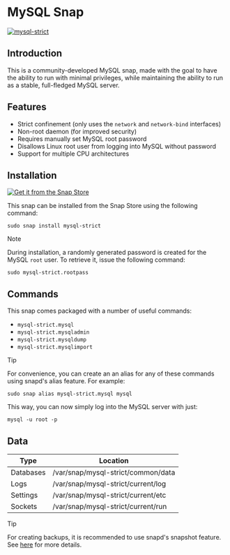 # MySQL Snap
[![mysql-strict](https://snapcraft.io/mysql-strict/badge.svg)](https://snapcraft.io/mysql-strict)

## Introduction

This is a community-developed MySQL snap, made with the goal to have the ability to run with minimal privileges, while maintaining the ability to run as a stable, full-fledged MySQL server.

## Features
- Strict confinement (only uses the `network` and `network-bind` interfaces)
- Non-root daemon (for improved security)
- Requires manually set MySQL root password
- Disallows Linux root user from logging into MySQL without password
- Support for multiple CPU architectures

## Installation
[![Get it from the Snap Store](https://snapcraft.io/static/images/badges/en/snap-store-black.svg)](https://snapcraft.io/mysql-strict)

This snap can be installed from the Snap Store using the following command:

    sudo snap install mysql-strict

> [!NOTE]
> During installation, a randomly generated password is created for the MySQL `root` user. To retrieve it, issue the following command:

    sudo mysql-strict.rootpass

## Commands

This snap comes packaged with a number of useful commands:
- `mysql-strict.mysql`
- `mysql-strict.mysqladmin`
- `mysql-strict.mysqldump`
- `mysql-strict.mysqlimport`

> [!TIP]
> For convenience, you can create an an alias for any of these commands using snapd's alias feature. For example:

    sudo snap alias mysql-strict.mysql mysql

This way, you can now simply log into the MySQL server with just:

    mysql -u root -p


## Data

| Type            | Location                                |
|-----------------|-----------------------------------------|
|Databases        |/var/snap/mysql-strict/common/data   |
|Logs             |/var/snap/mysql-strict/current/log       |
|Settings         |/var/snap/mysql-strict/current/etc       |
|Sockets          |/var/snap/mysql-strict/current/run       |

> [!TIP]
> For creating backups, it is recommended to use snapd's snapshot feature. See [here](https://snapcraft.io/docs/snapshots) for more details.
